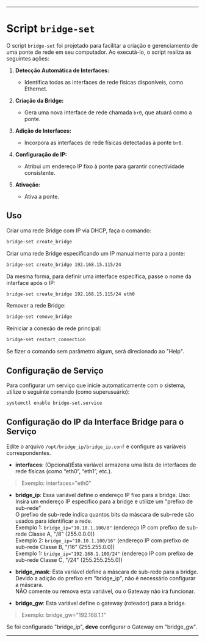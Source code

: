  

---

# Script `bridge-set`

O script `bridge-set` foi projetado para facilitar a criação e gerenciamento de uma ponte de rede em seu computador. Ao executá-lo, o script realiza as seguintes ações:

1. **Detecção Automática de Interfaces:**
   - Identifica todas as interfaces de rede físicas disponíveis, como Ethernet.

2. **Criação da Bridge:**
   - Gera uma nova interface de rede chamada `br0`, que atuará como a ponte.

3. **Adição de Interfaces:**
   - Incorpora as interfaces de rede físicas detectadas à ponte `br0`.

4. **Configuração de IP:**
   - Atribui um endereço IP fixo à ponte para garantir conectividade consistente.

5. **Ativação:**
   - Ativa a ponte.

## Uso

Criar uma rede Bridge com IP via DHCP, faça o comando:

```bash
bridge-set create_bridge
```

Criar uma rede Bridge especificando um IP manualmente para a ponte:

```bash
bridge-set create_bridge 192.168.15.115/24
```

Da mesma forma, para definir uma interface específica, passe o nome da interface após o IP:

```bash
bridge-set create_bridge 192.168.15.115/24 eth0
```

Remover a rede Bridge:

```bash
bridge-set remove_bridge
```

Reiniciar a conexão de rede principal:

```bash
bridge-set restart_connection
```
Se fizer o comando sem parâmetro algum, será direcionado ao "Help".

## Configuração de Serviço

Para configurar um serviço que inicie automaticamente com o sistema, utilize o seguinte comando (como superusuário):

```bash
systemctl enable bridge-set.service
```

## Configuração do IP da Interface Bridge para o Serviço

Edite o arquivo `/opt/bridge_ip/bridge_ip.conf` e configure as variáveis correspondentes.  

- **interfaces**: (Opcional)Esta variável armazena uma lista de interfaces de rede físicas (como “eth0”, “eth1”, etc.).  
 
>Exemplo: interfaces="eth0"  

- **bridge_ip**: Essa variável define o endereço IP fixo para a bridge.
Uso: Insira um endereço IP específico para a bridge e utilize um "prefixo de sub-rede"  
O prefixo de sub-rede indica quantos bits da máscara de sub-rede são usados para identificar a rede.  
Exemplo 1: `bridge_ip="10.10.1.100/8"` (endereço IP com prefixo de sub-rede Classe A, "/8" (255.0.0.0))  
Exemplo 2: `bridge_ip="10.10.1.100/16"` (endereço IP com prefixo de sub-rede Classe B, "/16" (255.255.0.0))  
Exemplo 1: `bridge_ip="192.168.1.100/24"` (endereço IP com prefixo de sub-rede Classe C, "/24" (255.255.255.0))  

- **bridge_mask**: Esta variável define a máscara de sub-rede para a bridge.  
Devido a adição do prefixo em "bridge_ip", não é necessário configurar a máscara.  
NÃO comente ou remova esta variável, ou o Gateway não irá funcionar.  

- **bridge_gw**: Esta variável define o gateway (roteador) para a bridge.  

>Exemplo: bridge_gw="192.168.1.1"  

Se foi configurado "bridge_ip", **deve** configurar o Gateway em "bridge_gw".  

---
